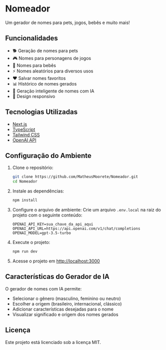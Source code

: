 # Nomeador

Um gerador de nomes para pets, jogos, bebês e muito mais!

## Funcionalidades

- 🐕 Geração de nomes para pets
- 🎮 Nomes para personagens de jogos
- 👶 Nomes para bebês
- ⚡ Nomes aleatórios para diversos usos
- ❤️ Salvar nomes favoritos
- 📊 Histórico de nomes gerados
- 🧠 Geração inteligente de nomes com IA
- 📱 Design responsivo

## Tecnologias Utilizadas

- [Next.js](https://nextjs.org/)
- [TypeScript](https://www.typescriptlang.org/)
- [Tailwind CSS](https://tailwindcss.com/)
- [OpenAI API](https://openai.com/blog/openai-api)

## Configuração do Ambiente

1. Clone o repositório:
   ```bash
   git clone https://github.com/MatheusMoorete/Nomeador.git
   cd Nomeador
   ```

2. Instale as dependências:
   ```bash
   npm install
   ```

3. Configure o arquivo de ambiente:
   Crie um arquivo `.env.local` na raiz do projeto com o seguinte conteúdo:
   ```
   OPENAI_API_KEY=sua_chave_da_api_aqui
   OPENAI_API_URL=https://api.openai.com/v1/chat/completions
   OPENAI_MODEL=gpt-3.5-turbo
   ```

4. Execute o projeto:
   ```bash
   npm run dev
   ```

5. Acesse o projeto em [http://localhost:3000](http://localhost:3000)

## Características do Gerador de IA

O gerador de nomes com IA permite:
- Selecionar o gênero (masculino, feminino ou neutro)
- Escolher a origem (brasileiro, internacional, clássico)
- Adicionar características desejadas para o nome
- Visualizar significado e origem dos nomes gerados

## Licença

Este projeto está licenciado sob a licença MIT.
